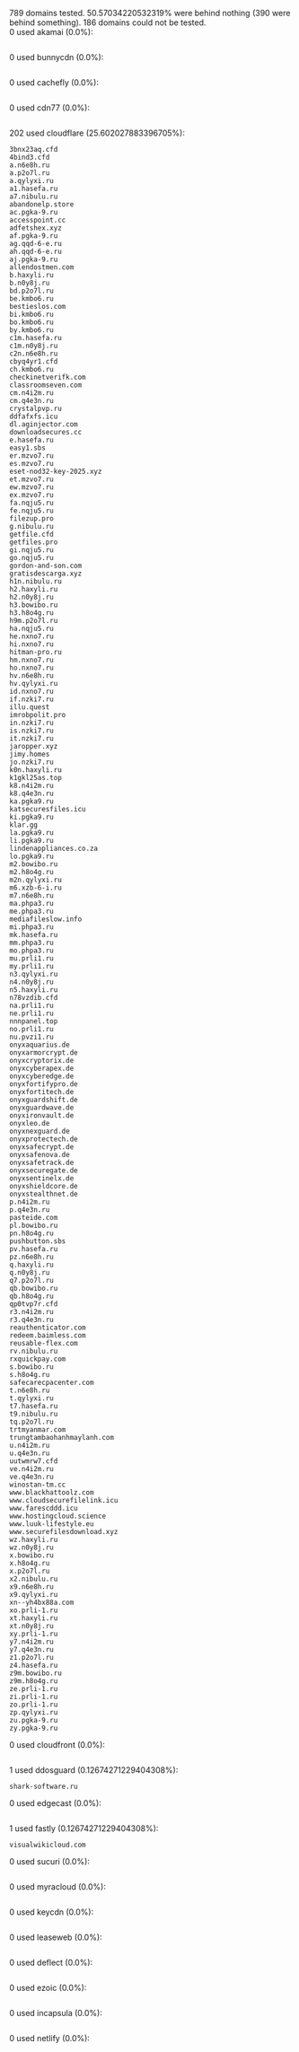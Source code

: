 789 domains tested. 50.57034220532319% were behind nothing (390 were behind something). 186 domains could not be tested.<br>
0 used akamai (0.0%):
```

```

0 used bunnycdn (0.0%):
```

```

0 used cachefly (0.0%):
```

```

0 used cdn77 (0.0%):
```

```

202 used cloudflare (25.602027883396705%):
```
3bnx23aq.cfd
4bind3.cfd
a.n6e8h.ru
a.p2o7l.ru
a.qylyxi.ru
a1.hasefa.ru
a7.nibulu.ru
abandonelp.store
ac.pgka-9.ru
accesspoint.cc
adfetshex.xyz
af.pgka-9.ru
ag.qqd-6-e.ru
ah.qqd-6-e.ru
aj.pgka-9.ru
allendostmen.com
b.haxyli.ru
b.n0y8j.ru
bd.p2o7l.ru
be.kmbo6.ru
bestieslos.com
bi.kmbo6.ru
bo.kmbo6.ru
by.kmbo6.ru
c1m.hasefa.ru
c1m.n0y8j.ru
c2n.n6e8h.ru
cbyq4yr1.cfd
ch.kmbo6.ru
checkinetverifk.com
classroomseven.com
cm.n4i2m.ru
cm.q4e3n.ru
crystalpvp.ru
ddfafxfs.icu
dl.aginjector.com
downloadsecures.cc
e.hasefa.ru
easy1.sbs
er.mzvo7.ru
es.mzvo7.ru
eset-nod32-key-2025.xyz
et.mzvo7.ru
ew.mzvo7.ru
ex.mzvo7.ru
fa.nqju5.ru
fe.nqju5.ru
filezup.pro
g.nibulu.ru
getfile.cfd
getfiles.pro
gi.nqju5.ru
go.nqju5.ru
gordon-and-son.com
gratisdescarga.xyz
h1n.nibulu.ru
h2.haxyli.ru
h2.n0y8j.ru
h3.bowibo.ru
h3.h8o4g.ru
h9m.p2o7l.ru
ha.nqju5.ru
he.nxno7.ru
hi.nxno7.ru
hitman-pro.ru
hm.nxno7.ru
ho.nxno7.ru
hv.n6e8h.ru
hv.qylyxi.ru
id.nxno7.ru
if.nzki7.ru
illu.quest
imrobpolit.pro
in.nzki7.ru
is.nzki7.ru
it.nzki7.ru
jaropper.xyz
jimy.homes
jo.nzki7.ru
k0n.haxyli.ru
k1gkl25as.top
k8.n4i2m.ru
k8.q4e3n.ru
ka.pgka9.ru
katsecuresfiles.icu
ki.pgka9.ru
klar.gg
la.pgka9.ru
li.pgka9.ru
lindenappliances.co.za
lo.pgka9.ru
m2.bowibo.ru
m2.h8o4g.ru
m2n.qylyxi.ru
m6.xzb-6-i.ru
m7.n6e8h.ru
ma.phpa3.ru
me.phpa3.ru
mediafileslow.info
mi.phpa3.ru
mk.hasefa.ru
mm.phpa3.ru
mo.phpa3.ru
mu.prli1.ru
my.prli1.ru
n3.qylyxi.ru
n4.n0y8j.ru
n5.haxyli.ru
n78vzdib.cfd
na.prli1.ru
ne.prli1.ru
nnnpanel.top
no.prli1.ru
nu.pvzi1.ru
onyxaquarius.de
onyxarmorcrypt.de
onyxcryptorix.de
onyxcyberapex.de
onyxcyberedge.de
onyxfortifypro.de
onyxfortitech.de
onyxguardshift.de
onyxguardwave.de
onyxironvault.de
onyxleo.de
onyxnexguard.de
onyxprotectech.de
onyxsafecrypt.de
onyxsafenova.de
onyxsafetrack.de
onyxsecuregate.de
onyxsentinelx.de
onyxshieldcore.de
onyxstealthnet.de
p.n4i2m.ru
p.q4e3n.ru
pasteide.com
pl.bowibo.ru
pn.h8o4g.ru
pushbutton.sbs
pv.hasefa.ru
pz.n6e8h.ru
q.haxyli.ru
q.n0y8j.ru
q7.p2o7l.ru
qb.bowibo.ru
qb.h8o4g.ru
qp0tvp7r.cfd
r3.n4i2m.ru
r3.q4e3n.ru
reauthenticator.com
redeem.baimless.com
reusable-flex.com
rv.nibulu.ru
rxquickpay.com
s.bowibo.ru
s.h8o4g.ru
safecarecpacenter.com
t.n6e8h.ru
t.qylyxi.ru
t7.hasefa.ru
t9.nibulu.ru
tq.p2o7l.ru
trtmyanmar.com
trungtambaohanhmaylanh.com
u.n4i2m.ru
u.q4e3n.ru
uutwmrw7.cfd
ve.n4i2m.ru
ve.q4e3n.ru
winostan-tm.cc
www.blackhattoolz.com
www.cloudsecurefilelink.icu
www.farescddd.icu
www.hostingcloud.science
www.luuk-lifestyle.eu
www.securefilesdownload.xyz
wz.haxyli.ru
wz.n0y8j.ru
x.bowibo.ru
x.h8o4g.ru
x.p2o7l.ru
x2.nibulu.ru
x9.n6e8h.ru
x9.qylyxi.ru
xn--yh4bx88a.com
xo.prli-1.ru
xt.haxyli.ru
xt.n0y8j.ru
xy.prli-1.ru
y7.n4i2m.ru
y7.q4e3n.ru
z1.p2o7l.ru
z4.hasefa.ru
z9m.bowibo.ru
z9m.h8o4g.ru
ze.prli-1.ru
zi.prli-1.ru
zo.prli-1.ru
zp.qylyxi.ru
zu.pgka-9.ru
zy.pgka-9.ru
```

0 used cloudfront (0.0%):
```

```

1 used ddosguard (0.12674271229404308%):
```
shark-software.ru
```

0 used edgecast (0.0%):
```

```

1 used fastly (0.12674271229404308%):
```
visualwikicloud.com
```

0 used sucuri (0.0%):
```

```

0 used myracloud (0.0%):
```

```

0 used keycdn (0.0%):
```

```

0 used leaseweb (0.0%):
```

```

0 used deflect (0.0%):
```

```

0 used ezoic (0.0%):
```

```

0 used incapsula (0.0%):
```

```

0 used netlify (0.0%):
```

```
